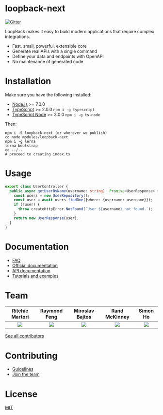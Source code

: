 # loopback-next

[![Gitter](https://img.shields.io/gitter/room/nwjs/nw.js.svg)](https://gitter.im/strongloop/loopback)

LoopBack makes it easy to build modern applications that require complex integrations.

- Fast, small, powerful, extensible core
- Generate real APIs with a single command
- Define your data and endpoints with OpenAPI
- No maintenance of generated code

# Installation

Make sure you have the following installed:

- [Node.js](https://nodejs.org) >= 7.0.0
- [TypeScript](https://www.typescriptlang.org/) >= 2.0.0 `npm i -g typescript`
- [TypeScript Node](https://github.com/TypeStrong/ts-node) >= 3.0.0 `npm i -g ts-node`

Then:

```
npm i -S loopback-next (or wherever we publish)
cd node_modules/loopback-next
npm i -g lerna
lerna bootstrap
cd ../..
# proceed to creating index.ts
```

# Usage

```ts
export class UserController {
  public async getUserByName(username: string): Promise<UserResponse> {
    const users = new UserRepository();
    const user = await users.findOne({where: {username: username}});
    if (!user) {
      throw createHttpError.NotFound(`User ${username} not found.`);
    }
    return new UserResponse(user);
  }
}
```

# Documentation

- [FAQ](https://github.com/strongloop/loopback-next/wiki/FAQ)
- [Official documentation](https://github.com/strongloop/loopback-next/wiki/Official-documentation)
- [API documentation](https://github.com/strongloop/loopback-next/wiki/API-documentation)
- [Tutorials and examples](https://github.com/strongloop/loopback-next/wiki/Tutorials-and-examples)

# Team

Ritchie Martori|Raymond Feng|Miroslav Bajtos|Rand McKinney|Simon Ho
:-:|:-:|:-:|:-:|:-:
<a href="http://github.com/ritch"><img src="https://avatars2.githubusercontent.com/u/462228?v=3&s=60">|<a href="http://github.com/raymondfeng"><img src="https://avatars0.githubusercontent.com/u/540892?v=3&s=60"></a>|<a href="http://github.com/bajtos"><img src="https://avatars2.githubusercontent.com/u/1140553?v=3&s=60"></a>|<a href="http://github.com/crandmck"><img src="https://avatars2.githubusercontent.com/u/2925364?v=3&s=60">|<a href="http://github.com/superkhau"><img src="https://avatars1.githubusercontent.com/u/1617364?v=3&s=60"></a>

[See all contributors](https://github.com/strongloop/loopback-next/graphs/contributors)

# Contributing

- [Guidelines](https://github.com/strongloop/loopback-next/wiki/Contribution-guidelines)
- [Join the team](https://github.com/strongloop/loopback-next/wiki/Join-the-team)

# License

[MIT](https://github.com/strongloop/loopback-next/blob/master/LICENSE)
